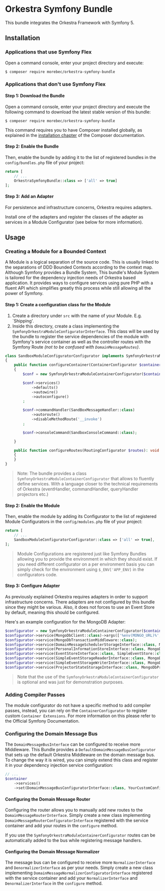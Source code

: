 # Orkestra Symfony Bundle
This bundle integrates the Orkestra Framework with Symfony 5.

## Installation

### Applications that use Symfony Flex

Open a command console, enter your project directory and execute:

```console
$ composer require morebec/orkestra-symfony-bundle
```

### Applications that don't use Symfony Flex

#### Step 1: Download the Bundle

Open a command console, enter your project directory and execute the
following command to download the latest stable version of this bundle:

```console
$ composer require morebec/orkestra-symfony-bundle
```

This command requires you to have Composer installed globally, as explained
in the [installation chapter](https://getcomposer.org/doc/00-intro.md)
of the Composer documentation.

#### Step 2: Enable the Bundle

Then, enable the bundle by adding it to the list of registered bundles
in the `config/bundles.php` file of your project:

```php
return [
    // ...
    OrkestraSymfonyBundle::class => ['all' => true]
];

```

#### Step 3: Add an Adapter
For persistence and infrastructure concerns, Orkestra requires adapters.

Install one of the adapters and register the classes of the adapter as services in a Module Configurator 
(see below for more information).
 
## Usage

### Creating a Module for a Bounded Context
A Module is a logical separation of the source code. This is usually linked to the separations of DDD Bounded Contexts 
according to the context map.
Although Symfony provides a Bundle System, This bundle's Module System is tailored for the dependency injection needs  of Orkestra
based application. It provides ways to configure services using pure PHP with a fluent API which simplifies greatly this process
while still allowing all the power of Symfony.

#### Step 1: Create a configuration class for the Module
1. Create a directory under `src` with the name of your Module. E.g. `Shipping'.
2. Inside this directory, create a class implementing the `SymfonyOrkestraModuleConfiguratorInterface`.
This class will be used by the bundle to register the service dependencies of the module with Symfony's service container
as well as the controller routes with the Symfony Route *(not to be confused with `DomainMessageRoutes`)*.
```php
class SandboxModuleConfiguratorConfigurator implements SymfonyOrkestraModuleConfiguratorInterface
{
    public function configureContainer(ContainerConfigurator $container): void
    {
        $conf = new SymfonyOrkestraModuleContainerConfigurator($container);

        $conf->services()
            ->defaults()
            ->autowire()
            ->autoconfigure()
        ;

        $conf->commandHandler(SandBoxMessageHandler::class)
            ->autoroute()
            ->disableMethodRoute('__invoke')
        ;

        $conf->consoleCommand(SandboxConsoleCommand::class);

    }

    public function configureRoutes(RoutingConfigurator $routes): void
    {
    }
}
```
> Note: The bundle provides a class `SymfonyOrkestraModuleContainerConfigurator` that allows to fluently define services.
> With a language closer to the technical requirements of Orkestra (eventHandler, commandHandler, queryHandler projectors etc.)

#### Step 2: Enable the Module
Then, enable the module by adding its Configurator to the list of registered Module Configurators in the `config/modules.php` file of your project:
```php
return [
    // ...
    SandboxModuleConfiguratorConfigurator::class => ['all' => true],
];
``` 
> Module Configurations are registered just like Symfony Bundles allowing you to provide the environment in which they should exist.
> If you need different configurator on a per environment basis you can simply check for the environment using `$_ENV['APP_ENV]` in the configurators code.

#### Step 3: Configure Adapter
As previously explained Orkestra requires adapters in order to support infrastructure concerns.
There adapters are not configured by this bundle since they might be various. Also, it does not forces to use an Event Store
by default, meaning this should be configured.

Here's an example configuration for the MongoDB Adapter:

```php
$configurator = new SymfonyOrkestraModuleContainerConfigurator($container);
$configurator->service(MongoDbClient::class)->args(['%env(MONGO_URL)%', '%env(MONGO_DATABASE)%']);
$configurator->service(MongoDbTransactionMiddleware::class);
$configurator->service(DomainMessageSchedulerStorageInterface::class, MongoDbDomainMessageSchedulerStorage::class);
$configurator->service(PersonalInformationStoreInterface::class, MongoDbPersonalInformationStore::class);
$configurator->service(EventStoreInterface::class, SimpleEventStore::class);
$configurator->service(SimpleEventStorageReaderInterface::class, MongoDbSimpleEventStoreStorage::class);
$configurator->service(SimpleEventStorageWriterInterface::class, MongoDbSimpleEventStoreStorage::class);
$configurator->service(ProjectorStateStorageInterface::class, MongoDbProjectorStateStorage::class);
```

> Note that the use of the `SymfonyOrkestraModuleContainerConfigurator` is optional and was just for demonstration purposes.

### Adding Compiler Passes
The module configurator do not have a specific method to add compiler passes, instead, you can rely on the `ContainerConfigurator`
to register custom `Container Extensions`. For more information on this please refer to the Official Symfony Documentation.

### Configuring the Domain Message Bus
The `DomainMessageBusInterface` can be configured to receive more Middleware.
This Bundle provides a `DefaultDomainMessageBusConfigurator` that sets up the default Orkestra Middleware on the domain message bus.
To change the way it is wired, you can simply extend this class and register it in your dependency injection service configuration:
```php
// ...
$container
    ->services()
    ->set(DomainMessageBusConfiguratorInterface::class, YourCustomConfigurator::class);
```

#### Configuring the Domain Message Router
Configuring the router allows you to manually add new routes to the `DomainMessageRouterInterface`.
Simply create a new class implementing `DomainMessageRouterConfiguratorInterface` registered with the service container
and add your routes in the `configure` method. 

If you use the `SymfonyOrkestraModuleContainerConfigurator` routes can be automatically added to the bus while registering
message handlers.

#### Configuring the Domain Message Normalizer
The message bus can be configured to receive more `NormalizerInterface` and `DenormalizerInterface` as per your needs.
Simply create a new class implementing `DomainMessageNormalizerConfiguratorInterface` registered with the service container 
and add your `NormalizerInterface` and `DenormalizerInterface` in the `configure` method.
